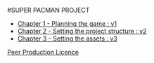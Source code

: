 #SUPER PACMAN PROJECT

* [Chapter 1 - Planning the game : v1](v1)
* [Chapter 2 - Setting the project structure : v2](v2)
* [Chapter 3 - Setting the assets : v3](v3)

[Peer Production Licence][1]

[1]: http://p2pfoundation.net/Peer_Production_License